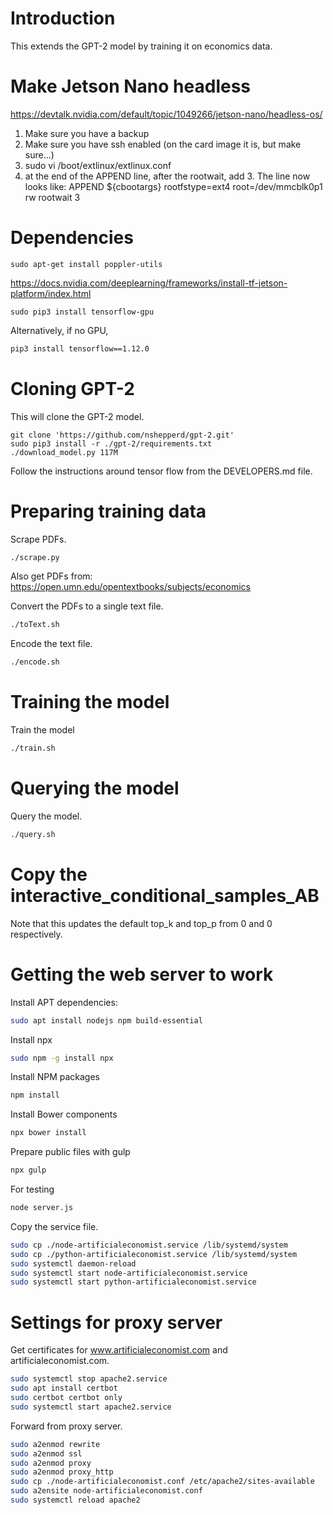 # Introduction
This extends the GPT-2 model by training it on economics data.

# Make Jetson Nano headless
https://devtalk.nvidia.com/default/topic/1049266/jetson-nano/headless-os/
1. Make sure you have a backup
2. Make sure you have ssh enabled (on the card image it is, but make sure...)
3. sudo vi /boot/extlinux/extlinux.conf
4. at the end of the APPEND line, after the rootwait, add 3. The line now looks like:
APPEND ${cbootargs} rootfstype=ext4 root=/dev/mmcblk0p1 rw rootwait 3

# Dependencies
```
sudo apt-get install poppler-utils
```


https://docs.nvidia.com/deeplearning/frameworks/install-tf-jetson-platform/index.html
```
sudo pip3 install tensorflow-gpu
```
Alternatively, if no GPU,
```bash
pip3 install tensorflow==1.12.0
```

# Cloning GPT-2
This will clone the GPT-2 model.


```
git clone 'https://github.com/nshepperd/gpt-2.git'
sudo pip3 install -r ./gpt-2/requirements.txt
./download_model.py 117M
```


Follow the instructions around tensor flow from the DEVELOPERS.md file.

# Preparing training data
Scrape PDFs.
```bash
./scrape.py
```
Also get PDFs from:
https://open.umn.edu/opentextbooks/subjects/economics

Convert the PDFs to a single text file.
```bash
./toText.sh
```

Encode the text file.
```bash
./encode.sh
```

# Training the model
Train the model
```bash
./train.sh
```

# Querying the model
Query the model.
```bash
./query.sh
```

# Copy the interactive_conditional_samples_AB
Note that this updates the default top_k and top_p from 0 and 0 respectively.

# Getting the web server to work
Install APT dependencies:
```bash
sudo apt install nodejs npm build-essential
```

Install npx
```bash
sudo npm -g install npx
```

Install NPM packages
```bash
npm install
```

Install Bower components
```bash
npx bower install
```

Prepare public files with gulp
```bash
npx gulp
```

For testing
```bash
node server.js
```

Copy the service file.
```bash
sudo cp ./node-artificialeconomist.service /lib/systemd/system
sudo cp ./python-artificialeconomist.service /lib/systemd/system
sudo systemctl daemon-reload
sudo systemctl start node-artificialeconomist.service
sudo systemctl start python-artificialeconomist.service
```

# Settings for proxy server

Get certificates for www.artificialeconomist.com and artificialeconomist.com.
```bash
sudo systemctl stop apache2.service
sudo apt install certbot
sudo certbot certbot only
sudo systemctl start apache2.service
```

Forward from proxy server.
```bash
sudo a2enmod rewrite
sudo a2enmod ssl
sudo a2enmod proxy
sudo a2enmod proxy_http
sudo cp ./node-artificialeconomist.conf /etc/apache2/sites-available
sudo a2ensite node-artificialeconomist.conf
sudo systemctl reload apache2
```


